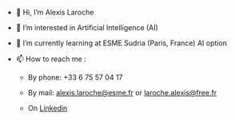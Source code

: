 - 👋 Hi, I’m Alexis Laroche

- 👀 I’m interested in Artificial Intelligence (AI)

- 🌱 I’m currently learning at ESME Sudria (Paris, France) AI option 


- 📫 How to reach me :
    - By phone: 
        +33 6 75 57 04 17
 
    - By mail:
        alexis.laroche@esme.fr or laroche.alexis@free.fr

    - On [Linkedin](https://www.linkedin.com/in/alexis-laroche)
